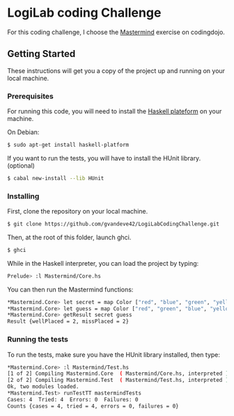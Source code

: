 # LogiLab coding Challenge

For this coding challenge, I choose the [Mastermind](http://codingdojo.org/kata/Mastermind/) exercise on codingdojo.

## Getting Started
These instructions will get you a copy of the project up and running on your local machine.
### Prerequisites
For running this code, you will need to install the [Haskell plateform](https://www.haskell.org/platform/) on your machine.

On Debian:
```sh
$ sudo apt-get install haskell-platform
```
If you want to run the tests, you will have to install the HUnit library. (optional)
```sh
$ cabal new-install --lib HUnit
```
### Installing
First, clone the repository on your local machine.
```sh
$ git clone https://github.com/gvandeve42/LogiLabCodingChallenge.git
```
Then, at the root of this folder, launch ghci.
```sh
$ ghci
```
While in the Haskell interpreter, you can load the project by typing:
```sh
Prelude> :l Mastermind/Core.hs
```
You can then run the Mastermind functions:
```sh
*Mastermind.Core> let secret = map Color ["red", "blue", "green", "yellow"]
*Mastermind.Core> let guess = map Color ["red", "green", "blue", "yellow"]
*Mastermind.Core> getResult secret guess
Result {wellPlaced = 2, missPlaced = 2}
```
### Running the tests
To run the tests, make sure you have the HUnit library installed, then type:
```sh
*Mastermind.Core> :l Mastermind/Test.hs 
[1 of 2] Compiling Mastermind.Core  ( Mastermind/Core.hs, interpreted )
[2 of 2] Compiling Mastermind.Test  ( Mastermind/Test.hs, interpreted )
Ok, two modules loaded.
*Mastermind.Test> runTestTT mastermindTests
Cases: 4  Tried: 4  Errors: 0  Failures: 0
Counts {cases = 4, tried = 4, errors = 0, failures = 0}
```
